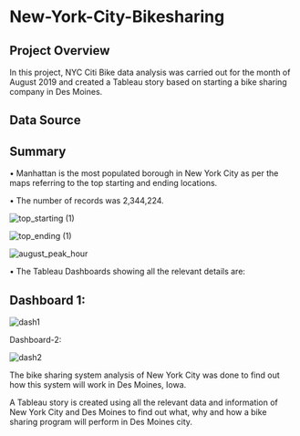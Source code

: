 # New-York-City-Bikesharing
## Project Overview
In this project, NYC Citi Bike data analysis was carried out for the month of August 2019 and created a Tableau story based on starting a bike sharing company in Des Moines.
## Data Source

## Summary
• Manhattan is the most populated borough in New York City as per the maps referring to the top starting and ending locations.

• The number of records was 2,344,224.


![top_starting (1)](https://user-images.githubusercontent.com/93321953/185782821-98faeb15-d048-4c83-be84-b7101c090e1c.png)


![top_ending (1)](https://user-images.githubusercontent.com/93321953/185783073-87e673bc-e85a-420a-b0a3-d6981b710702.png)

![august_peak_hour](https://user-images.githubusercontent.com/93321953/185783034-7978eb33-22a4-48e1-a1c4-9986bcec12f6.png)

• The Tableau Dashboards showing all the relevant details are:

## Dashboard 1:
![dash1](https://user-images.githubusercontent.com/93321953/185783023-73e266e9-22ed-4687-b42e-604c11ad2771.png)

Dashboard-2:

![dash2](https://user-images.githubusercontent.com/93321953/185783015-1b061da4-40aa-44ac-8fa6-0adbae3b6aa8.png)

The bike sharing system analysis of New York City was done to find out how this system will work in Des Moines, Iowa.

A Tableau story is created using all the relevant data and information of New York City and Des Moines to find out what, why and how a bike sharing program will perform in Des Moines city.


